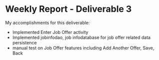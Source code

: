 # Weekly Report - Deliverable 3

My accomplishments for this deliverable:

* Implemented Enter Job Offer activity 
* Implemented jobinfodao, job infodatabase for job offer related data persistence
* manual test on Job Offer features including Add Another Offer, Save, Back

